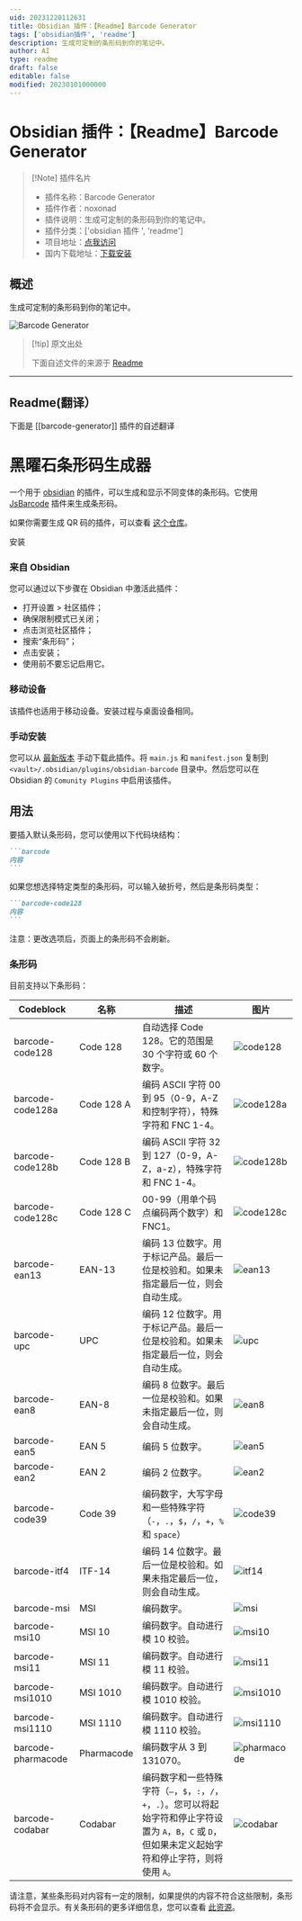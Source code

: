 ```yaml
---
uid: 20231220112631
title: Obsidian 插件：【Readme】Barcode Generator
tags: ['obsidian插件', 'readme']
description: 生成可定制的条形码到你的笔记中。
author: AI
type: readme
draft: false
editable: false
modified: 20230101000000
---
```


# Obsidian 插件：【Readme】Barcode Generator

> [!Note] 插件名片
> - 插件名称：Barcode Generator
> - 插件作者：noxonad
> - 插件说明：生成可定制的条形码到你的笔记中。
> - 插件分类：['obsidian 插件 ', 'readme']
> - 项目地址：[点我访问](https://github.com/noxonad/obsidian-barcode-generator)
> - 国内下载地址：[下载安装](https://pkmer.cn/products/plugin/pluginMarket/?barcode-generator)

## 概述

生成可定制的条形码到你的笔记中。

![Barcode Generator](https://cdn.pkmer.cn/covers/barcode-generator.png!pkmer)

> [!tip] 原文出处
>
>下面自述文件的来源于 [Readme](https://ghproxy.net/https://raw.githubusercontent.com/noxonad/obsidian-barcode-generator/master/README.md)

---

## Readme(翻译）

下面是 [[barcode-generator]] 插件的自述翻译

黑曜石条形码生成器
==========================

一个用于 [obsidian](https://obsidian.md/) 的插件，可以生成和显示不同变体的条形码。它使用 [JsBarcode](https://github.com/lindell/JsBarcode) 插件来生成条形码。

如果你需要生成 QR 码的插件，可以查看 [这个仓库](https://github.com/rudimuc/obsidian-qrcode)。

安装

### 来自 Obsidian

您可以通过以下步骤在 Obsidian 中激活此插件：

  - 打开设置 > 社区插件；
  - 确保限制模式已关闭；
  - 点击浏览社区插件；
  - 搜索“条形码”；
  - 点击安装；
  - 使用前不要忘记启用它。

### 移动设备

该插件也适用于移动设备。安装过程与桌面设备相同。

### 手动安装

您可以从 [最新版本](https://github.com/noxonad/obsidian-barcode-generator/releases) 手动下载此插件。将 `main.js` 和 `manifest.json` 复制到 `<vault>/.obsidian/plugins/obsidian-barcode` 目录中。然后您可以在 Obsidian 的 `Comunity Plugins` 中启用该插件。

## 用法

要插入默认条形码，您可以使用以下代码块结构：

````markdown
```barcode
内容
```
````

如果您想选择特定类型的条形码，可以输入破折号，然后是条形码类型：

````markdown
```barcode-code128
内容
```
````

注意：更改选项后，页面上的条形码不会刷新。

### 条形码

目前支持以下条形码：

| Codeblock          | 名称       | 描述                                                                                                                                                                                                      | 图片                             |
| ------------------ | ---------- | ---------------------------------------------------------------------------------------------------------------------------------------------------------------------------------------------------------------- | --------------------------------- |
| barcode-code128    | Code 128   | 自动选择 Code 128。它的范围是 30 个字符或 60 个数字。                                                                                                                                   | ![code128](https://cdn.pkmer.cn/covers/barcode-generator_2_0.png!pkmer)       |
| barcode-code128a   | Code 128 A | 编码 ASCII 字符 00 到 95（0-9，A-Z 和控制字符），特殊字符和 FNC 1-4。                                                                                                                 | ![code128a](https://cdn.pkmer.cn/covers/barcode-generator_2_1.png!pkmer)     |
| barcode-code128b   | Code 128 B | 编码 ASCII 字符 32 到 127（0-9，A-Z，a-z），特殊字符和 FNC 1-4。                                                                                                                             | ![code128b](https://cdn.pkmer.cn/covers/barcode-generator_2_2.png!pkmer)     |
| barcode-code128c   | Code 128 C | 00-99（用单个码点编码两个数字）和 FNC1。                                                                                                                                                    | ![code128c](https://cdn.pkmer.cn/covers/barcode-generator_2_3.png!pkmer)     |
| barcode-ean13      | EAN-13     | 编码 13 位数字。用于标记产品。最后一位是校验和。如果未指定最后一位，则会自动生成。                                                                | ![ean13](https://cdn.pkmer.cn/covers/barcode-generator_2_4.png!pkmer)           |
| barcode-upc        | UPC        | 编码 12 位数字。用于标记产品。最后一位是校验和。如果未指定最后一位，则会自动生成。                                                                | ![upc](https://cdn.pkmer.cn/covers/barcode-generator_2_5.png!pkmer)               |
| barcode-ean8       | EAN-8      | 编码 8 位数字。最后一位是校验和。如果未指定最后一位，则会自动生成。                                                                                             | ![ean8](https://cdn.pkmer.cn/covers/barcode-generator_2_6.png!pkmer)             |
| barcode-ean5       | EAN 5      | 编码 5 位数字。                                                                                                                                                                                                | ![ean5](https://cdn.pkmer.cn/covers/barcode-generator_2_7.png!pkmer)             |
| barcode-ean2       | EAN 2      | 编码 2 位数字。                                                                                                                                                                                                | ![ean2](https://cdn.pkmer.cn/covers/barcode-generator_2_8.png!pkmer)             |
| barcode-code39     | Code 39    | 编码数字，大写字母和一些特殊字符（`-`，`.`，`$`，`/`，`+`，`%` 和 `space`）                                                                                                | ![code39](https://cdn.pkmer.cn/covers/barcode-generator_2_9.png!pkmer)         |
| barcode-itf4       | ITF-14     | 编码 14 位数字。最后一位是校验和。如果未指定最后一位，则会自动生成。                                                                                           | ![itf14](https://cdn.pkmer.cn/covers/barcode-generator_2_10.png!pkmer)           |
| barcode-msi        | MSI        | 编码数字。                                                                                                                                                                                                  | ![msi](https://cdn.pkmer.cn/covers/barcode-generator_2_11.png!pkmer)               |
| barcode-msi10      | MSI 10     | 编码数字。自动进行模 10 校验。                                                                                                                                                    | ![msi10](https://cdn.pkmer.cn/covers/barcode-generator_2_12.png!pkmer)           |
| barcode-msi11      | MSI 11     | 编码数字。自动进行模 11 校验。                                                                                                                                                    | ![msi11](https://cdn.pkmer.cn/covers/barcode-generator_2_13.png!pkmer)           |
| barcode-msi1010    | MSI 1010   | 编码数字。自动进行模 1010 校验。                                                                                                                                                  | ![msi1010](https://cdn.pkmer.cn/covers/barcode-generator_2_14.png!pkmer)       |
| barcode-msi1110    | MSI 1110   | 编码数字。自动进行模 1110 校验。                                                                                                                                                  | ![msi1110](https://cdn.pkmer.cn/covers/barcode-generator_2_15.png!pkmer)       |
| barcode-pharmacode | Pharmacode | 编码数字从 3 到 131070。                                                                                                                                                                                | ![pharmacode](https://cdn.pkmer.cn/covers/barcode-generator_2_16.png!pkmer) |
| barcode-codabar    | Codabar    | 编码数字和一些特殊字符（`–`，`$`，`:`，`/`，`+`，`.`）。您可以将起始字符和停止字符设置为 `A`，`B`，`C` 或 `D`，但如果未定义起始字符和停止字符，则将使用 `A`。 | ![codabar](https://cdn.pkmer.cn/covers/barcode-generator_2_17.png!pkmer)       |

请注意，某些条形码对内容有一定的限制，如果提供的内容不符合这些限制，条形码将不会显示。有关条形码的更多详细信息，您可以查看 [此资源](https://github.com/lindell/JsBarcode/wiki)。
